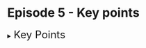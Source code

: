 # Episode 5 - Key points

<details><summary><font size=5>Key Points </font></summary>

  - ### `Meta tag` : <font size=3>The meta tag defines metadata about an HTML document. Metadata is data (information) about data. Meta tags always added inside the head tag. Meta tags are used to provide additional information about a page to search engines and other clients. Metadata will not be displayed on the page, but it's used by browsers (how to display content or reload page), search engines (Google, Yahoo!, Bing etc.), and other web services.</font>

  - ### Attributes used in Meta tag
    - #### `charset` : The charset attribute specifies the character encoding for the HTML document. UTF-8 character set covers almost all of the characters and symbols in the world.
    - #### `name` : used to take properties name
    - #### `content` : used to specify properties value
    - #### `http-equiv` : used to get the HTTP response message header

  - ### Properties used in Meta tag
    - #### `description` : Define a description of your web page. This is used by search engine while indexing your page/site.
    - #### `keywords` : Define keywords for search engines. Search engine uses this while indexing your page/site.
    - #### `author` : Define the author of a page
    - #### `revised` : Used to tell Search Engine the Last Modified Date and Time of page
    - #### `refresh` : It is used to specify the HTTP header Refresh, which refresh the page every x seconds
    - #### `viewport` : Setting the viewport to make your website look good on all devices
    - #### `Content-Type` : It is used to specify the HTTP header content type

    ```
      <meta charset="UTF-8">
      <meta name = "keywords" content = "HTML, Meta Tags, Metadata" />
      <meta name = "description" content = "Learning about Meta Tags." />
      <meta name = "author" content = "Vishwas chauhan" />
      <meta name = "revised" content = "Tutorialspoint, 3/7/2014" />
      <meta http-equiv = "refresh" content="1">
      <meta http-equiv = "refresh" content = "5; url = https://www.google.co.in" />
      <meta http-equiv = "Content-Type" content = "text/html; charset = UTF-8" />
    ```
  
</details>
